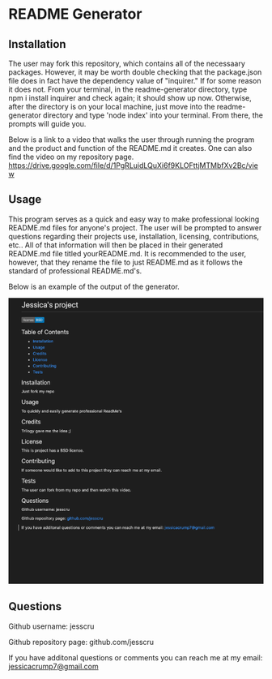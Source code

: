 # README Generator

## Installation 

The user may fork this repository, which contains all of the necessaary packages. However, it may be worth double checking that the package.json file does in fact have the dependency value of "inquirer." If for some reason it does not. From your terminal, in the readme-generator directory, type npm i install inquirer and check again; it should show up now. Otherwise, after the directory is on your local machine, just move into the readme-generator directory and type 'node index' into your terminal. From there, the prompts will guide you. 

Below is a link to a video that walks the user through running the program and the product and function of the README.md it creates. One can also find the video on my repository page. 
https://drive.google.com/file/d/1PgRLuidLQuXi6f9KLOFttjMTMbfXv2Bc/view

## Usage 

This program serves as a quick and easy way to make professional looking README.md files for anyone's project. The user will be prompted to answer questions regarding their projects use, installation, licensing, contributions, etc.. All of that information will then be placed in their generated README.md file titled yourREADME.md. It is recommended to the user, however, that they rename the file to just README.md as it follows the standard of professional README.md's. 

Below is an example of the output of the generator. 


![screenshot of sample readme.md file](./assets/Sample-read-me.png)

## Questions 
  
Github username: jesscru

Github repository page: github.com/jesscru

If you have additonal questions or comments you can reach me at my email: jessicacrump7@gmail.com
